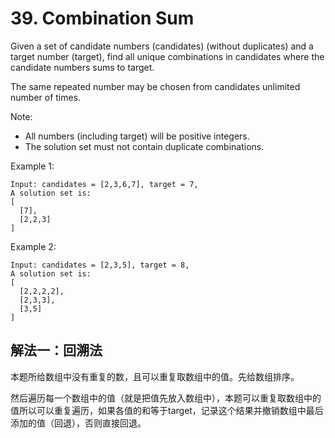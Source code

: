 # 39. Combination Sum
Given a set of candidate numbers (candidates) (without duplicates) and a target number (target), find all unique combinations in candidates where the candidate numbers sums to target.

The same repeated number may be chosen from candidates unlimited number of times.

Note:

- All numbers (including target) will be positive integers.
- The solution set must not contain duplicate combinations.

Example 1:
```
Input: candidates = [2,3,6,7], target = 7,
A solution set is:
[
  [7],
  [2,2,3]
]
```
Example 2:
```
Input: candidates = [2,3,5], target = 8,
A solution set is:
[
  [2,2,2,2],
  [2,3,3],
  [3,5]
]
```

## 解法一：回溯法

本题所给数组中没有重复的数，且可以重复取数组中的值。先给数组排序。

然后遍历每一个数组中的值（就是把值先放入数组中），本题可以重复取数组中的值所以可以重复遍历，如果各值的和等于target，记录这个结果并撤销数组中最后添加的值（回退），否则直接回退。
